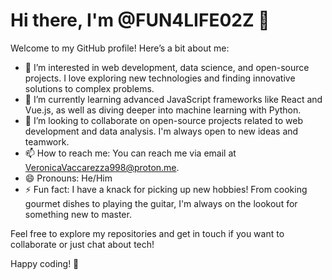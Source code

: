 # Hi there, I'm @FUN4LIFE02Z 👋

Welcome to my GitHub profile! Here’s a bit about me:

- 👀 I’m interested in web development, data science, and open-source projects. I love exploring new technologies and finding innovative solutions to complex problems.
- 🌱 I’m currently learning advanced JavaScript frameworks like React and Vue.js, as well as diving deeper into machine learning with Python.
- 💞️ I’m looking to collaborate on open-source projects related to web development and data analysis. I'm always open to new ideas and teamwork.
- 📫 How to reach me: You can reach me via email at VeronicaVaccarezza998@proton.me.
- 😄 Pronouns: He/Him
- ⚡ Fun fact: I have a knack for picking up new hobbies! From cooking gourmet dishes to playing the guitar, I'm always on the lookout for something new to master.

Feel free to explore my repositories and get in touch if you want to collaborate or just chat about tech!

Happy coding! 🚀

<!---
FUN4LIFE02Z/FUN4LIFE02Z is a ✨ special ✨ repository because its `README.md` (this file) appears on your GitHub profile.
You can click the Preview link to take a look at your changes.
--->
